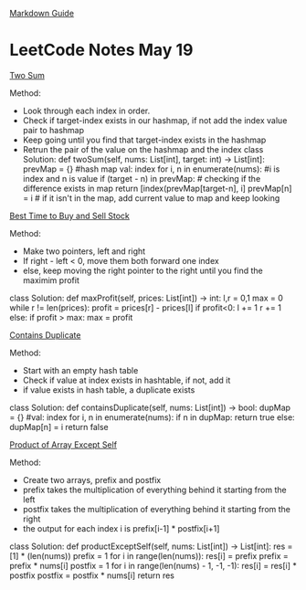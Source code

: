 [Markdown Guide]([https://www.markdownguide.org/cheat-sheet])
# LeetCode Notes May 19

[Two Sum]([https://leetcode.com/problems/two-sum/])

Method:
- Look through each index in order.
- Check if target-index exists in our hashmap, if not add the index value pair to hashmap
- Keep going until you find that target-index exists in the hashmap
- Retrun the pair of the value on the hashmap and the index
class Solution:
    def twoSum(self, nums: List[int], target: int) -> List[int]:
      prevMap = {} #hash map val: index
      for i, n in enumerate(nums): #i is index and n is value
        if (target - n) in prevMap: # checking if the difference exists in map
          return [index(prevMap[target-n], i]
        prevMap[n] = i # if it isn't in the map, add current value to map and keep looking
    
    
 [Best Time to Buy and Sell Stock]([https://leetcode.com/problems/best-time-to-buy-and-sell-stock/])
 
 Method:
 - Make two pointers, left and right
 - If right - left < 0, move them both forward one index
 - else, keep moving the right pointer to the right until you find the maximim profit

class Solution:
    def maxProfit(self, prices: List[int]) -> int:
    l,r = 0,1
    max = 0
    while r != len(prices):
      profit = prices[r] - prices[l]
      if profit<0:
        l += 1
        r += 1
      else:
        if profit > max:
          max = profit
        
        
[Contains Duplicate]([https://leetcode.com/problems/contains-duplicate/])
 
Method:
- Start with an empty hash table
- Check if value at index exists in hashtable, if not, add it
- if value exists in hash table, a duplicate exists

class Solution:
    def containsDuplicate(self, nums: List[int]) -> bool:
        dupMap = {} #val: index
        for i, n in enumerate(nums):
            if n in dupMap:
                return true
            else:
                dupMap[n] = i
        return false
        
        
 
 [Product of Array Except Self]([https://leetcode.com/problems/product-of-array-except-self/])
 
 Method:
 - Create two arrays, prefix and postfix
 - prefix takes the multiplication of everything behind it starting from the left
 - postfix takes the multiplication of everything behind it starting from the right
 - the output for each index i is prefix[i-1] * postfix[i+1]


 class Solution:
    def productExceptSelf(self, nums: List[int]) -> List[int]:
        res = [1] * (len(nums))
        prefix = 1
        for i in range(len(nums)):
            res[i] = prefix
            prefix = prefix * nums[i]
        postfix = 1
        for i in range(len(nums) - 1, -1, -1):
            res[i] = res[i] * postfix
            postfix = postfix * nums[i]
        return res
        
 
 
 
 
 
 
 
 
